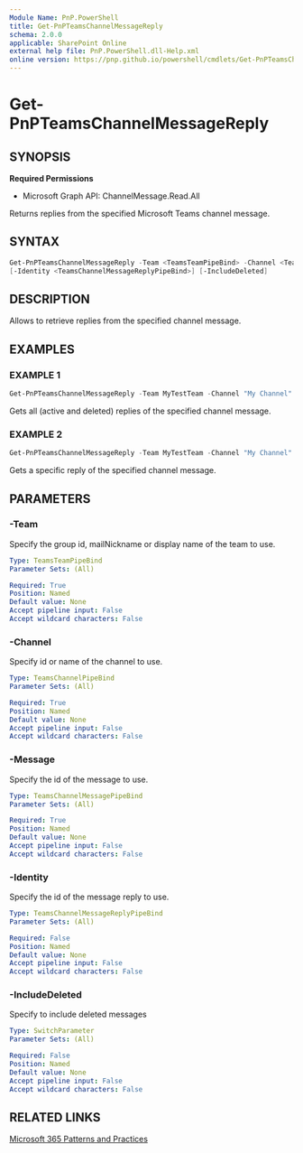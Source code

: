 ```yaml
---
Module Name: PnP.PowerShell
title: Get-PnPTeamsChannelMessageReply
schema: 2.0.0
applicable: SharePoint Online
external help file: PnP.PowerShell.dll-Help.xml
online version: https://pnp.github.io/powershell/cmdlets/Get-PnPTeamsChannelMessageReply.html
---
```

 
# Get-PnPTeamsChannelMessageReply

## SYNOPSIS

**Required Permissions**

  * Microsoft Graph API: ChannelMessage.Read.All

Returns replies from the specified Microsoft Teams channel message.

## SYNTAX

```powershell
Get-PnPTeamsChannelMessageReply -Team <TeamsTeamPipeBind> -Channel <TeamsChannelPipeBind> -Message <TeamsChannelMessagePipeBind> 
[-Identity <TeamsChannelMessageReplyPipeBind>] [-IncludeDeleted]

```

## DESCRIPTION

Allows to retrieve replies from the specified channel message.

## EXAMPLES

### EXAMPLE 1

```powershell
Get-PnPTeamsChannelMessageReply -Team MyTestTeam -Channel "My Channel" -Message 1653089769293 -IncludeDeleted
```

Gets all (active and deleted) replies of the specified channel message.

### EXAMPLE 2
```powershell
Get-PnPTeamsChannelMessageReply -Team MyTestTeam -Channel "My Channel" -Message 1653089769293 -Identity 1653086004630
```

Gets a specific reply of the specified channel message.

## PARAMETERS

### -Team
Specify the group id, mailNickname or display name of the team to use.

```yaml
Type: TeamsTeamPipeBind
Parameter Sets: (All)

Required: True
Position: Named
Default value: None
Accept pipeline input: False
Accept wildcard characters: False
```

### -Channel
Specify id or name of the channel to use.

```yaml
Type: TeamsChannelPipeBind
Parameter Sets: (All)

Required: True
Position: Named
Default value: None
Accept pipeline input: False
Accept wildcard characters: False
```

### -Message
Specify the id of the message to use.

```yaml
Type: TeamsChannelMessagePipeBind
Parameter Sets: (All)

Required: True
Position: Named
Default value: None
Accept pipeline input: False
Accept wildcard characters: False
```

### -Identity
Specify the id of the message reply to use.

```yaml
Type: TeamsChannelMessageReplyPipeBind
Parameter Sets: (All)

Required: False
Position: Named
Default value: None
Accept pipeline input: False
Accept wildcard characters: False
```

### -IncludeDeleted
Specify to include deleted messages

```yaml
Type: SwitchParameter
Parameter Sets: (All)

Required: False
Position: Named
Default value: None
Accept pipeline input: False
Accept wildcard characters: False
```

## RELATED LINKS

[Microsoft 365 Patterns and Practices](https://aka.ms/m365pnp)
